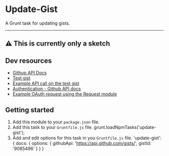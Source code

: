 # Update-Gist

A Grunt task for updating gists.

---
:warning: This is currently only a sketch
---

## Dev resources

- [Githup API Docs](https://developer.github.com/v3/gists/#edit-a-gist)
- [Test gist](https://gist.github.com/himedlooff/9085496)
- [Example API call on the test gist](https://api.github.com/gists/9085496)
- [Authentication - Github API docs](https://developer.github.com/v3/auth/)
- [Example OAuth request using the Request module](https://github.com/mikeal/request#oauth-signing)

## Getting started

1. Add this module to your `package.json` file.
2. Add this task to your `Gruntfile.js` file.
        grunt.loadNpmTasks('update-gist');
3. Add and edit options for this task in you `Gruntfile.js` file.
        'update-gist': {
          docs: {
            options: {
              githubApi: 'https://api.github.com/gists/',
              gistId: '9085496'
            }
          }
        }
